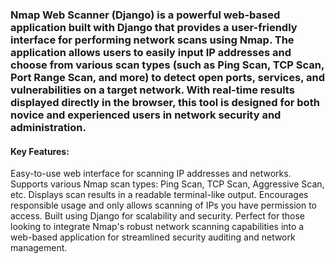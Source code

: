### Nmap Web Scanner (Django) is a powerful web-based application built with Django that provides a user-friendly interface for performing network scans using Nmap. The application allows users to easily input IP addresses and choose from various scan types (such as Ping Scan, TCP Scan, Port Range Scan, and more) to detect open ports, services, and vulnerabilities on a target network. With real-time results displayed directly in the browser, this tool is designed for both novice and experienced users in network security and administration.

#### Key Features:

Easy-to-use web interface for scanning IP addresses and networks.
Supports various Nmap scan types: Ping Scan, TCP Scan, Aggressive Scan, etc.
Displays scan results in a readable terminal-like output.
Encourages responsible usage and only allows scanning of IPs you have permission to access.
Built using Django for scalability and security.
Perfect for those looking to integrate Nmap's robust network scanning capabilities into a web-based application for streamlined security auditing and network management.
